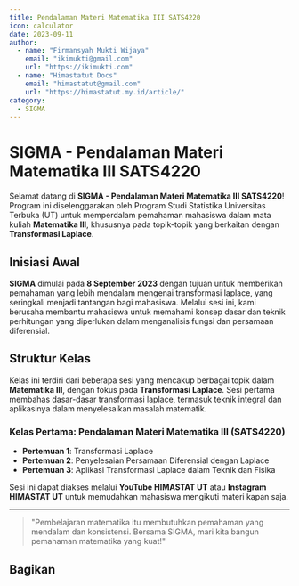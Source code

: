 ```yaml
--- 
title: Pendalaman Materi Matematika III SATS4220
icon: calculator
date: 2023-09-11
author:
  - name: "Firmansyah Mukti Wijaya"
    email: "ikimukti@gmail.com"
    url: "https://ikimukti.com"
  - name: "Himastatut Docs"
    email: "himastatut@gmail.com"
    url: "https://himastatut.my.id/article/"
category:
  - SIGMA
--- 
```


# SIGMA - Pendalaman Materi Matematika III SATS4220

Selamat datang di **SIGMA - Pendalaman Materi Matematika III SATS4220**! Program ini diselenggarakan oleh Program Studi Statistika Universitas Terbuka (UT) untuk memperdalam pemahaman mahasiswa dalam mata kuliah **Matematika III**, khususnya pada topik-topik yang berkaitan dengan **Transformasi Laplace**.

## Inisiasi Awal
**SIGMA** dimulai pada **8 September 2023** dengan tujuan untuk memberikan pemahaman yang lebih mendalam mengenai transformasi laplace, yang seringkali menjadi tantangan bagi mahasiswa. Melalui sesi ini, kami berusaha membantu mahasiswa untuk memahami konsep dasar dan teknik perhitungan yang diperlukan dalam menganalisis fungsi dan persamaan diferensial.

## Struktur Kelas
Kelas ini terdiri dari beberapa sesi yang mencakup berbagai topik dalam **Matematika III**, dengan fokus pada **Transformasi Laplace**. Sesi pertama membahas dasar-dasar transformasi laplace, termasuk teknik integral dan aplikasinya dalam menyelesaikan masalah matematik.

### Kelas Pertama: **Pendalaman Materi Matematika III (SATS4220)**

- **Pertemuan 1**: Transformasi Laplace
- **Pertemuan 2**: Penyelesaian Persamaan Diferensial dengan Laplace
- **Pertemuan 3**: Aplikasi Transformasi Laplace dalam Teknik dan Fisika

Sesi ini dapat diakses melalui **YouTube HIMASTAT UT** atau **Instagram HIMASTAT UT** untuk memudahkan mahasiswa mengikuti materi kapan saja.

--- 

> "Pembelajaran matematika itu membutuhkan pemahaman yang mendalam dan konsistensi. Bersama SIGMA, mari kita bangun pemahaman matematika yang kuat!"


## Bagikan
<Share colorful />
<GitContributors />
<GitChangelog />